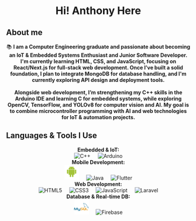 <h1 align="center">Hi! Anthony Here</h1>

<h2 align="left">About me</h2>
<div align="center">
  📚 <strong>I am a <b>Computer Engineering graduate</b> and passionate about becoming an IoT & Embedded Systems Enthusiast and Junior Software Developer. I'm currently learning HTML, CSS, and JavaScript, focusing on React/Next.js for full-stack web development. Once I’ve built a solid foundation, I plan to integrate MongoDB for database handling, and I'm currently exploring API design and deployment tools.<br><br> Alongside web development, I’m strengthening my C++ skills in the Arduino IDE and learning C for embedded systems, while exploring OpenCV, TensorFlow, and YOLOv8 for computer vision and AI. My goal is to combine microcontroller programming with AI and web technologies for IoT & automation projects.</strong>
</div>

<h2 align="left">Languages & Tools I Use</h2>

<!-- Embedded & IoT -->
<div align="center">
  <strong>Embedded & IoT:</strong><br/>
  <img src="https://cdn.jsdelivr.net/gh/devicons/devicon/icons/cplusplus/cplusplus-original.svg" height="40" alt="C++" />
  <img width="12" />
  <img src="https://cdn.worldvectorlogo.com/logos/arduino-1.svg" height="40" alt="Arduino" />
</div>

<!-- Mobile Development -->
<div align="center">
  <strong>Mobile Development:</strong><br/>
  <img src="https://raw.githubusercontent.com/devicons/devicon/master/icons/android/android-original-wordmark.svg" height="40" alt="Android" />
  <img width="12" />
  <img src="https://cdn.jsdelivr.net/gh/devicons/devicon/icons/java/java-original.svg" height="40" alt="Java" />
  <img width="12" />
  <img src="https://www.vectorlogo.zone/logos/flutterio/flutterio-icon.svg" height="40" alt="Flutter" />
</div>

<!-- Web Development -->
<div align="center">
  <strong>Web Development:</strong><br/>
  <img src="https://cdn.jsdelivr.net/gh/devicons/devicon/icons/html5/html5-original.svg" height="40" alt="HTML5" />
  <img width="12" />
  <img src="https://cdn.jsdelivr.net/gh/devicons/devicon/icons/css3/css3-original.svg" height="40" alt="CSS3" />
  <img width="12" />
  <img src="https://cdn.jsdelivr.net/gh/devicons/devicon/icons/javascript/javascript-original.svg" height="40" alt="JavaScript" />
  <img width="12" />
  <img src="https://cdn.jsdelivr.net/gh/devicons/devicon/icons/laravel/laravel-original.svg" height="40" alt="Laravel" />
  <!-- <img width="12" />
  <img src="https://cdn.jsdelivr.net/gh/devicons/devicon/icons/react/react-original.svg" height="40" alt="React.js" /> -->
</div>

<!-- Database & Real-time DB -->
<div align="center">
  <strong>Database & Real-time DB:</strong><br/>
  <img src="https://raw.githubusercontent.com/devicons/devicon/master/icons/mysql/mysql-original-wordmark.svg" height="40" alt="MySQL" />
  <img width="12" />
  <img src="https://cdn.jsdelivr.net/gh/devicons/devicon/icons/firebase/firebase-plain.svg" height="40" alt="Firebase" />
  <!-- <img width="12" />
  <img src="https://cdn.jsdelivr.net/gh/devicons/devicon/icons/mongodb/mongodb-original.svg" height="40" alt="MongoDB" /> -->
</div>

<!-- AI & Machine Learning -->
<!--
<div align="center">
  <strong>AI & Machine Learning:</strong><br/>
  <img src="https://cdn.jsdelivr.net/gh/devicons/devicon/icons/python/python-original.svg" height="40" alt="Python" />
  <img width="12" />
  <img src="https://www.vectorlogo.zone/logos/opencv/opencv-icon.svg" height="40" alt="OpenCV" />
  <img width="12" />
  <img src="https://cdn.jsdelivr.net/gh/devicons/devicon/icons/tensorflow/tensorflow-original.svg" height="40" alt="TensorFlow" />
  <img width="12" />
  <img src="assets/ultralytics-logo.svg" height="40" alt="YOLOv8" />
</div>
-->
